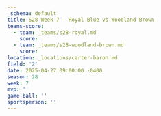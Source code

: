 ```yaml
---
_schema: default
title: S28 Week 7 - Royal Blue vs Woodland Brown
teams-score:
  - team: _teams/s28-royal.md
    score:
  - team: _teams/s28-woodland-brown.md
    score:
location: _locations/carter-baron.md
field: '2'
date: 2025-04-27 09:00:00 -0400
season: 28
week: 7
mvp: ''
game-ball: ''
sportsperson: ''
---
```

